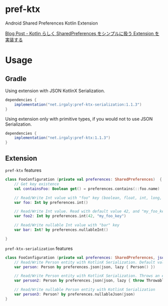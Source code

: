 # pref-ktx

Android Shared Preferences Kotlin Extension

[Blog Post - Kotlin らしく SharedPreferences をシンプルに扱う Extension を実装する](https://qiita.com/irgaly/items/4b149068b2f62289e7a5)

# Usage

## Gradle

Using extension with JSON KotlinX Serialization.

```gradle
dependencies {
    implementation("net.irgaly:pref-ktx-serialization:1.1.3")
}
```

Using extension only with primitive types, if you would not to use JSON Serialization.

```gradle
dependencies {
    implementation("net.irgaly:pref-ktx:1.1.3")
}
```


## Extension

`pref-ktx` features

```kotlin
class FooConfiguration (private val preferences: SharedPreferences)  {
    // Get key existence
    val containsFoo: Boolean get() = preferences.contains(::foo.name)

    // Read/Write Int value with "foo" key (boolean, float, int, long, string are also available)
    var foo: Int by preferences.int()

    // Read/Write Int value. Read with default value 42, and "my_foo_key" key
    var foo2: Int by preferences.int(42, "my_foo_key")

    // Read/Write nullable Int value with "bar" key
    var bar: Int? by preferences.nullableInt()

}
```

`pref-ktx-serialization` features

```kotlin
class FooConfiguration (private val preferences: SharedPreferences, json: Json)  {
    // Read/Write Person entity with KotlinX Serialization. Default value is "Person()".
    var person: Person by preferences.json(json, lazy { Person() })

    // Read/Write Person entity with KotlinX Serialization. Throws an exception when it is null.
    var person2: Person by preferences.json(json, lazy { throw Throwable() })

    // Read/Write nullable Person entity with KotlinX Serialization
    var person3: Person? by preferences.nullableJson(json)
}
```
